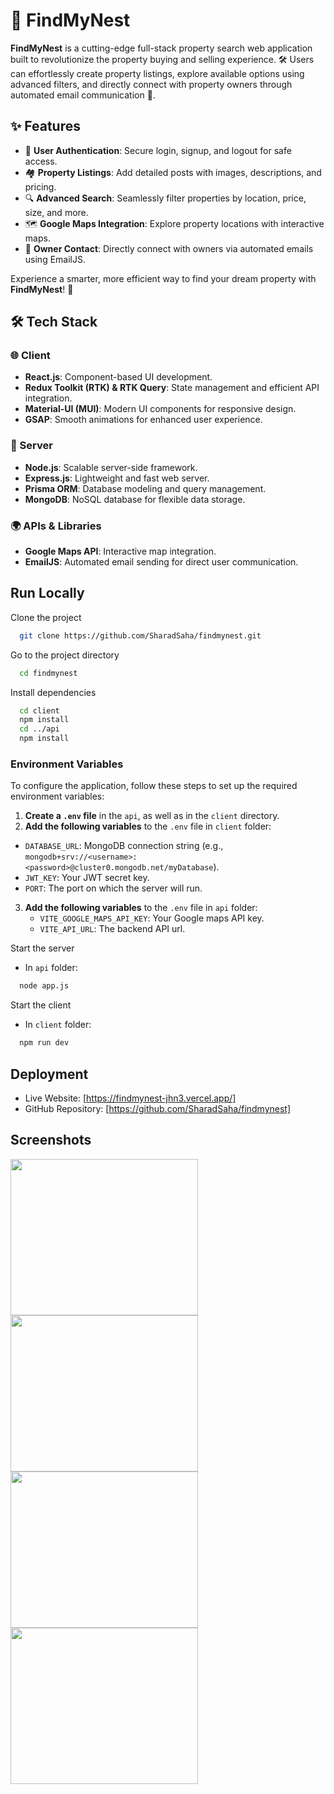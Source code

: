 # 🏡 FindMyNest

**FindMyNest** is a cutting-edge full-stack property search web application built to revolutionize the property buying and selling experience. 🛠️ Users can effortlessly create property listings, explore available options using advanced filters, and directly connect with property owners through automated email communication 📩.

## ✨ Features

- 🔐 **User Authentication**: Secure login, signup, and logout for safe access.
- 🏘️ **Property Listings**: Add detailed posts with images, descriptions, and pricing.
- 🔍 **Advanced Search**: Seamlessly filter properties by location, price, size, and more.
- 🗺️ **Google Maps Integration**: Explore property locations with interactive maps.
- 📧 **Owner Contact**: Directly connect with owners via automated emails using EmailJS.

Experience a smarter, more efficient way to find your dream property with **FindMyNest**! 🚀

## 🛠️ Tech Stack

### 🌐 Client

- **React.js**: Component-based UI development.
- **Redux Toolkit (RTK) & RTK Query**: State management and efficient API integration.
- **Material-UI (MUI)**: Modern UI components for responsive design.
- **GSAP**: Smooth animations for enhanced user experience.

### 🔧 Server

- **Node.js**: Scalable server-side framework.
- **Express.js**: Lightweight and fast web server.
- **Prisma ORM**: Database modeling and query management.
- **MongoDB**: NoSQL database for flexible data storage.

### 🌍 APIs & Libraries

- **Google Maps API**: Interactive map integration.
- **EmailJS**: Automated email sending for direct user communication.

## Run Locally

Clone the project

```bash
  git clone https://github.com/SharadSaha/findmynest.git
```

Go to the project directory

```bash
  cd findmynest
```

Install dependencies

```bash
  cd client
  npm install
  cd ../api
  npm install

```

### Environment Variables

To configure the application, follow these steps to set up the required environment variables:

1. **Create a `.env` file** in the `api`, as well as in the `client` directory.
2. **Add the following variables** to the `.env` file in `client` folder:

- `DATABASE_URL`: MongoDB connection string (e.g., `mongodb+srv://<username>:<password>@cluster0.mongodb.net/myDatabase`).
- `JWT_KEY`: Your JWT secret key.
- `PORT`: The port on which the server will run.

3. **Add the following variables** to the `.env` file in `api` folder:
   - `VITE_GOOGLE_MAPS_API_KEY`: Your Google maps API key.
   - `VITE_API_URL`: The backend API url.

Start the server

- In `api` folder:

```bash
  node app.js
```

Start the client

- In `client` folder:

```bash
  npm run dev
```

## Deployment

- Live Website: [https://findmynest-jhn3.vercel.app/]
- GitHub Repository: [https://github.com/SharadSaha/findmynest]

## Screenshots

<img src="https://github.com/user-attachments/assets/3ab9a63c-667d-4b5d-ac57-caf0aada0d40" width="300px" height="250px" />
<img src="https://github.com/user-attachments/assets/1b4d58ad-024e-4cfb-bc01-039abb7f9691" width="300px" height="250px" />
<img src="https://github.com/user-attachments/assets/ecf4cc36-e9e4-4b61-b3f2-688c50871b7d" width="300px" height="250px" />
<img src="https://github.com/user-attachments/assets/b3d9ced5-1a63-43df-86d8-f3e58916a3cb" width="300px" height="250px" />
